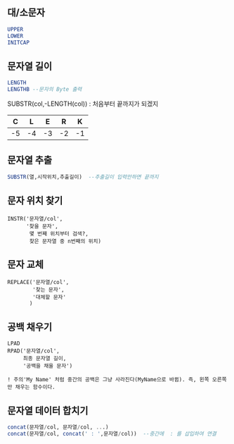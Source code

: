 ## 대/소문자
```SQL
UPPER
LOWER
INITCAP
```

## 문자열 길이
```SQL
LENGTH
LENGTHB --문자의 Byte 출력
```
SUBSTR(col,-LENGTH(col)) : 처음부터 끝까지가 되겠지


|C|L|E|R|K|
|--|--|--|--|--|
|-5|-4|-3|-2|-1|


## 문자열 추출
```SQL
SUBSTR(열,시작위치,추출길이)  --추출길이 입력안하면 끝까지
```


## 문자 위치 찾기
```text
INSTR('문자열/col',
      '찾을 문자',
       몇 번째 위치부터 검색?,
       찾은 문자열 중 n번째의 위치)
```

## 문자 교체
```text
REPLACE('문자열/col',
        '찾는 문자',
        '대체할 문자'
       )
```


## 공백 채우기
```TEXT
LPAD
RPAD('문자열/col',
     최종 문자열 길이,
     '공백을 채울 문자')
     
! 주의'My Name' 처럼 중간의 공백은 그냥 사라진다(MyName으로 바뀜). 즉, 왼쪽 오른쪽만 채우는 함수이다.
```

## 문자열 데이터 합치기
```sql
concat(문자열/col, 문자열/col, ...)
concat(문자열/col, concat(' : ',문자열/col))  --중간에  : 를 삽입하여 연결
```
